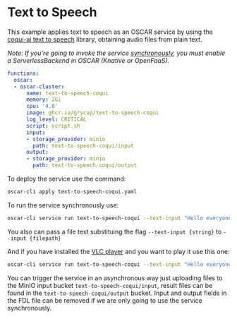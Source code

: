 # Text to Speech

This example applies text to speech as an OSCAR service by using the [coqui-ai text to speech](https://github.com/coqui-ai/TTS) library, obtaining audio files from plain text.

*Note: If you're going to invoke the service [synchronously](https://docs.oscar.grycap.net/invoking/#synchronous-invocations), you must enable a ServerlessBackend in OSCAR (Knative or OpenFaaS).*


```yaml
functions:
  oscar:
  - oscar-cluster:
      name: text-to-speech-coqui
      memory: 2Gi
      cpu: '4.0'
      image: ghcr.io/grycap/text-to-speech-coqui
      log_level: CRITICAL
      script: script.sh
      input:
      - storage_provider: minio
        path: text-to-speech-coqui/input
      output:
      - storage_provider: minio
        path: text-to-speech-coqui/output

```

To deploy the service use the command:
```sh
oscar-cli apply text-to-speech-coqui.yaml
```

To run the service synchronously use:
```sh
oscar-cli service run text-to-speech-coqui --text-input "Hello everyone"  --output output.mp3
```
You also can pass a file text substituing the flag `--text-input {string}` to `--input {filepath}`

And if you have installed the [VLC player](https://www.videolan.org/vlc/) and you want to play it use this one:
```sh
oscar-cli service run text-to-speech-coqui --text-input "Hello everyone"  --output output.mp3 && vlc output.mp3
```

You can trigger the service in an asynchronous way just uploading files to the MinIO input bucket `text-to-speech-coqui/input`, result files can be found in the `text-to-speech-coqui/output` bucket. Input and output fields in the FDL file can be removed if we are only going to use the service synchronously.
